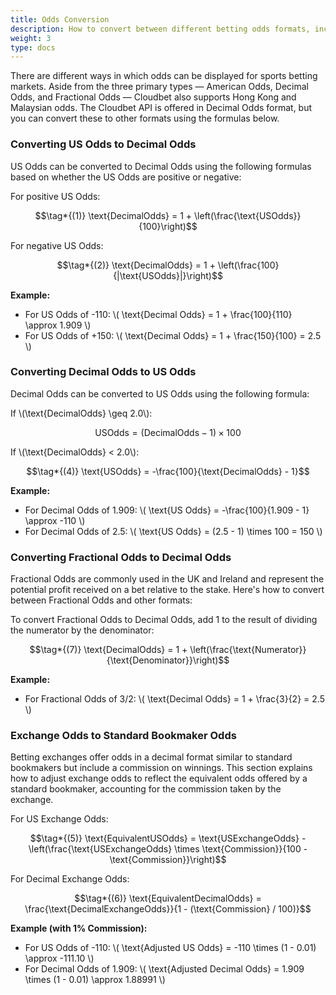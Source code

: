 ```yaml
---
title: Odds Conversion
description: How to convert between different betting odds formats, including US, Decimal, and Exchange odds.
weight: 3
type: docs
---
```


There are different ways in which odds can be displayed for sports betting markets. Aside from the three primary types — American Odds, Decimal Odds, and Fractional Odds — Cloudbet also supports Hong Kong and Malaysian odds. The Cloudbet API is offered in Decimal Odds format, but you can convert these to other formats using the formulas below.

### Converting US Odds to Decimal Odds

US Odds can be converted to Decimal Odds using the following formulas based on whether the US Odds are positive or negative:

For positive US Odds:

```math
\tag*{(1)} \text{DecimalOdds} = 1 + \left(\frac{\text{USOdds}}{100}\right)
```

For negative US Odds:

```math
\tag*{(2)} \text{DecimalOdds} = 1 + \left(\frac{100}{|\text{USOdds}|}\right)
```

**Example:**
- For US Odds of -110: \\( \text{Decimal Odds} = 1 + \frac{100}{110} \approx 1.909 \\)
- For US Odds of +150: \\( \text{Decimal Odds} = 1 + \frac{150}{100} = 2.5 \\)


### Converting Decimal Odds to US Odds

Decimal Odds can be converted to US Odds using the following formula:

If \\(\text{DecimalOdds} \geq 2.0\\):

```math
\tag*{(3)} \text{USOdds} = (\text{DecimalOdds} - 1) \times 100
```

If \\(\text{DecimalOdds} < 2.0\\):

```math
\tag*{(4)} \text{USOdds} = -\frac{100}{\text{DecimalOdds} - 1}
```

**Example:**
- For Decimal Odds of 1.909: \\( \text{US Odds} = -\frac{100}{1.909 - 1} \approx -110 \\)
- For Decimal Odds of 2.5: \\( \text{US Odds} = (2.5 - 1) \times 100 = 150 \\)

### Converting Fractional Odds to Decimal Odds

Fractional Odds are commonly used in the UK and Ireland and represent the potential profit received on a bet relative to the stake. Here's how to convert between Fractional Odds and other formats:

To convert Fractional Odds to Decimal Odds, add 1 to the result of dividing the numerator by the denominator:

```math
\tag*{(7)} \text{DecimalOdds} = 1 + \left(\frac{\text{Numerator}}{\text{Denominator}}\right)
```

**Example:**
- For Fractional Odds of 3/2: \\( \text{Decimal Odds} = 1 + \frac{3}{2} = 2.5 \\)


### Exchange Odds to Standard Bookmaker Odds

Betting exchanges offer odds in a decimal format similar to standard bookmakers but include a commission on winnings. This section explains how to adjust exchange odds to reflect the equivalent odds offered by a standard bookmaker, accounting for the commission taken by the exchange.

For US Exchange Odds:

```math
\tag*{(5)} \text{EquivalentUSOdds} = \text{USExchangeOdds} - \left(\frac{\text{USExchangeOdds} \times \text{Commission}}{100 - \text{Commission}}\right)
```

For Decimal Exchange Odds:

```math
\tag*{(6)} \text{EquivalentDecimalOdds} = \frac{\text{DecimalExchangeOdds}}{1 - (\text{Commission} / 100)}
```

**Example (with 1% Commission):**
- For US Odds of -110: \\( \text{Adjusted US Odds} = -110 \times (1 - 0.01) \approx -111.10 \\)
- For Decimal Odds of 1.909: \\( \text{Adjusted Decimal Odds} = 1.909 \times (1 - 0.01) \approx 1.88991 \\)

